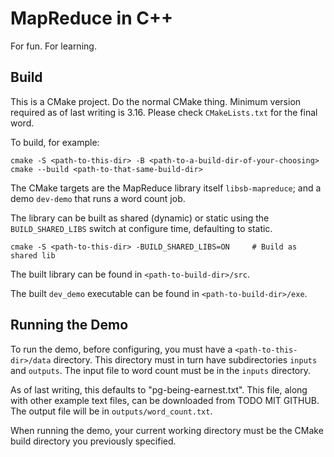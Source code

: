 # MapReduce in C++
For fun. For learning.

## Build

This is a CMake project. Do the normal CMake thing. Minimum version required as of last writing is 3.16. Please check `CMakeLists.txt` for the final word.

To build, for example:

```shell script
cmake -S <path-to-this-dir> -B <path-to-a-build-dir-of-your-choosing>
cmake --build <path-to-that-same-build-dir>
```

The CMake targets are the MapReduce library itself `libsb-mapreduce`; and a demo `dev-demo` that runs a word count job.

The library can be built as shared (dynamic) or static using the `BUILD_SHARED_LIBS` switch at configure time, defaulting to static.

```shell script
cmake -S <path-to-this-dir> -BUILD_SHARED_LIBS=ON     # Build as shared lib
```

The built library can be found in `<path-to-build-dir>/src`.

The built `dev_demo` executable can be found in `<path-to-build-dir>/exe`.

## Running the Demo

To run the demo, before configuring, you must have a `<path-to-this-dir>/data` directory.
This directory must in turn have subdirectories `inputs` and `outputs`.
The input file to word count must be in the `inputs` directory.

As of last writing, this defaults to "pg-being-earnest.txt".
This file, along with other example text files, can be downloaded from TODO MIT GITHUB.
The output file will be in `outputs/word_count.txt`.

When running the demo, your current working directory must be the CMake build directory you previously specified.


